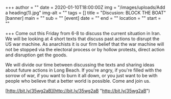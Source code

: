 +++
author = ""
date = 2020-01-10T18:00:00Z
img = "/images/uploads/Add a heading(1).jpg"
img-alt = ""
tags = []
title = "Discusion: BLOCK THE BOAT"
[banner]
main = ""
sub = ""
[event]
date = ""
end = ""
location = ""
start = ""

+++
Come out this Friday from 6-8 to discuss the current situation in Iran. We will be looking at 4 short texts that discuss past actions to disrupt the US war machine. As anarchists it is our firm belief that the war machine will not be stopped via the electoral process or by hollow protests, direct action and disruption get the goods. 

We will divide our time between discussing the texts and sharing ideas about future actions in Long Beach. If you're angry, if you're filled with the sorrow of war, if you want to burn it all down, or you just want to be with  people who believe that a better world is possible. Come and join us.

[http://bit.ly/35wg2aB](http://bit.ly/35wg2aB "http://bit.ly/35wg2aB")
